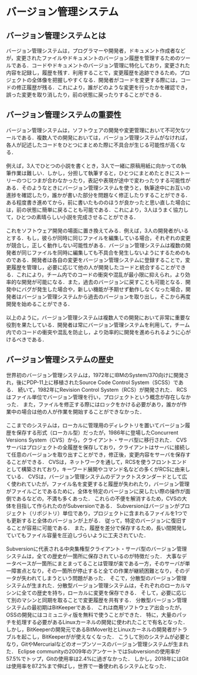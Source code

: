 # バージョン管理システム

## バージョン管理システムとは
バージョン管理システムは，プログラマーや開発者，ドキュメント作成者などが，変更されたファイルやドキュメントのバージョン履歴を管理するためのツールである．コードやドキュメントのバージョン管理に特化しており，変更された内容を記録し，履歴を残す．利用することで，変更履歴を追跡できるため，プロジェクトの全体像を把握しやすくなる．開発者がコードを変更する際には，コードの修正履歴が残る．これにより，誰がどのような変更を行ったかを確認でき，誤った変更を取り消したり，前の状態に戻ったりすることができる．

## バージョン管理システムの重要性
バージョン管理システムは，ソフトウェアの開発や変更管理において不可欠なツールである．複数人での開発においては，バージョン管理システムがなければ，各人が記述したコードをひとつにまとめた際に不具合が生じる可能性が高くなる．
<br>
<br>
例えば，3人でひとつの小説を書くとき，3人で一緒に原稿用紙に向かっての執筆作業は難しい．しかし，分担して執筆すると，ひとつにまとめたときにストーリーのつじつまが合わなかったり，表記や表現が途中で変わったりする可能性がある．そのようなときにバージョン管理システムを使うと，執筆途中にお互いの進捗を確認したり，誰かが書いた部分を問題なく修正したりすることができる．ある程度書き進めてから，前に書いたもののほうが良かったと思い直した場合には，前の状態に簡単に戻ることも可能である．これにより，3人はうまく協力して，ひとつの素晴らしい小説を完成させることができる．
<br>
<br>
これをソフトウェア開発の場面に置き換えてみる．例えば，3人の開発者がいるとする．もし，彼らが同時に同じファイルを編集している場合，それぞれの変更が競合し，正しく動作しない可能性がある．バージョン管理システムは複数の開発者が同じファイルを同時に編集しても不具合を発生しないようにするためのものである．開発者は各自の変更をバージョン管理システムに登録することで，変更履歴を管理し，必要に応じて他の人が開発したコードと統合することができる．これにより，チーム内でのコードの衝突や混乱が最小限に抑えられ，より効率的な開発が可能になる．また，過去のバージョンに戻すことも可能となる．開発中にバグが発生した場合や，新しい機能が予期せず動作しなくなった場合，開発者はバージョン管理システムから過去のバージョンを取り出し，そこから再度開発を始めることができる．
<br>
<br>
以上のように，バージョン管理システムは複数人での開発において非常に重要な役割を果たしている．開発者は常にバージョン管理システムを利用して，チーム内でのコードの衝突や混乱を防止し，より効率的に開発を進められるように心がけるべきである．

## バージョン管理システムの歴史
世界初のバージョン管理システムは，1972年にIBMのSystem/370向けに開発され，後にPDP-11上に移植されたSource Code Control System（SCSS）である．
続いて，1982年にRevision Control System（RCS）が開発された．
RCSはファイル単位でバージョン管理を行い，プロジェクトという概念が存在しなかった．
また，ファイルを修正する際にはロックをかける必要があり，誰かが作業中の場合は他の人が作業を開始することができなかった．
<br>
<br>
ここまでのシステムは，ローカルに管理用のディレクトリを置いてバージョン履歴を保存する形式（ローカル型）だったが，1986年に登場したConcurrent Versions System（CVS）から，クライアント・サーバ型に移行された．
CVSサーバはプロジェクトの全履歴を保存しており，クライアントはサーバに接続して任意のバージョンを取り出すことができ，修正後，変更内容をサーバを保存することができる．
CVSは，ネットワークを通して，RCSを使うフロントエンドとして構築されており，キーワード展開やコマンド名などの多くがRCSに由来している．
CVSは，バージョン管理システムのデファクトスタンダードとして広く使われていたが，ファイル名を変更すると履歴が失われたり，バージョン管理がファイルごとであるために，全体を特定のバージョンに戻したい際の操作が面倒であるなどの，不満も多くあった．
これらの不便を解消するため，CVSの大体を目指して作られたのがSubversionである．
Subversionはバージョンがプロジェクト（リポジトリ）単位であり，プロジェクトに含まれるファイルを1つでも更新すると全体のバージョンが上がる．
従って，特定のバージョンに復旧することが容易に可能である．
また，履歴を差分で保存するため，長い間開発していてもファイル容量を圧迫しづらいように工夫されていた．
<br>
<br>
Subversionに代表される中央集権型クライアント・サーバ型のバージョン管理システムは，全ての歴史が一箇所に保存されているのが特徴だった．
大事なデータベースが一箇所にまとまってることは管理が楽である一方，そのサーバが単一障害点となり，その一箇所が停止すると全ての作業が継続困難となり，そのデータが失われてしまうという問題があった．
そこで，分散型のバージョン管理システムが生まれた．分散型バージョン管理システムは，それぞれのローカルマシンに全ての歴史を持ち，ローカルに変更を保存できる．
そして，必要に応じて別のマシンと同期を取ることで変更履歴を共有する．
分散型バージョン管理システムの最初期はBitKeeperである．
これは商用ソフトウェア出会ったが，OSSの開発にはコミュニティ版を無料で使うことができた．
特に，大量のパッチを処理する必要があるLinuxカーネルの開発に使われたことで有名となった．
しかし，BitKeeperの開発元であるBitMover社とLinuxカーネルの開発者がトラブルを起こし，BitKeeperがが使えなくなった．
こうして別のシステムが必要となり，GitやMercurialなどのオープンソースのバージョン管理システムが生まれた．
Eclipse communityの2009年のアンケートではSubversionの使用率が57.5%でトップ，Gitの使用率は2.4%に過ぎなかった．
しかし，2018年にはGitは使用率を87.2%まで伸ばし，世界で一番使われるシステムとなった．

